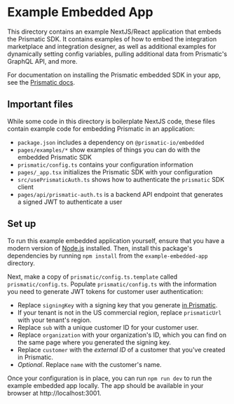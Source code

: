 # Example Embedded App

This directory contains an example NextJS/React application that embeds the Prismatic SDK. It contains examples of how to embed the integration marketplace and integration designer, as well as additional examples for dynamically setting config variables, pulling additional data from Prismatic's GraphQL API, and more.

For documentation on installing the Prismatic embedded SDK in your app, see the [Prismatic docs](https://prismatic.io/docs/installing-embedded/).

## Important files

While some code in this directory is boilerplate NextJS code, these files contain example code for embedding Prismatic in an application:

- `package.json` includes a dependency on `@prismatic-io/embedded`
- `pages/examples/*` show examples of things you can do with the embedded Prismatic SDK
- `prismatic/config.ts` contains your configuration information
- `pages/_app.tsx` initializes the Prismatic SDK with your configuration
- `src/usePrismaticAuth.ts` shows how to authenticate the `prismatic` SDK client
- `pages/api/prismatic-auth.ts` is a backend API endpoint that generates a signed JWT to authenticate a user

## Set up

To run this example embedded application yourself, ensure that you have a modern version of [Node.js](https://nodejs.org/) installed. Then, install this package's dependencies by running `npm install` from the `example-embedded-app` directory.

Next, make a copy of `prismatic/config.ts.template` called `prismatic/config.ts`. Populate `prismatic/config.ts` with the information you need to generate JWT tokens for customer user authentication:

- Replace `signingKey` with a signing key that you generate [in Prismatic](https://prismatic.io/docs/installing-embedded/#jwt-signing-keys).
- If your tenant is not in the US commercial region, replace `prismaticUrl` with your tenant's region.
- Replace `sub` with a unique customer ID for your customer user.
- Replace `organization` with your organization's ID, which you can find on the same page where you generated the signing key.
- Replace `customer` with the _external ID_ of a customer that you've created in Prismatic.
- _Optional_. Replace `name` with the customer's name.

Once your configuration is in place, you can run `npm run dev` to run the example embedded app locally. The app should be available in your browser at http://localhost:3001.
